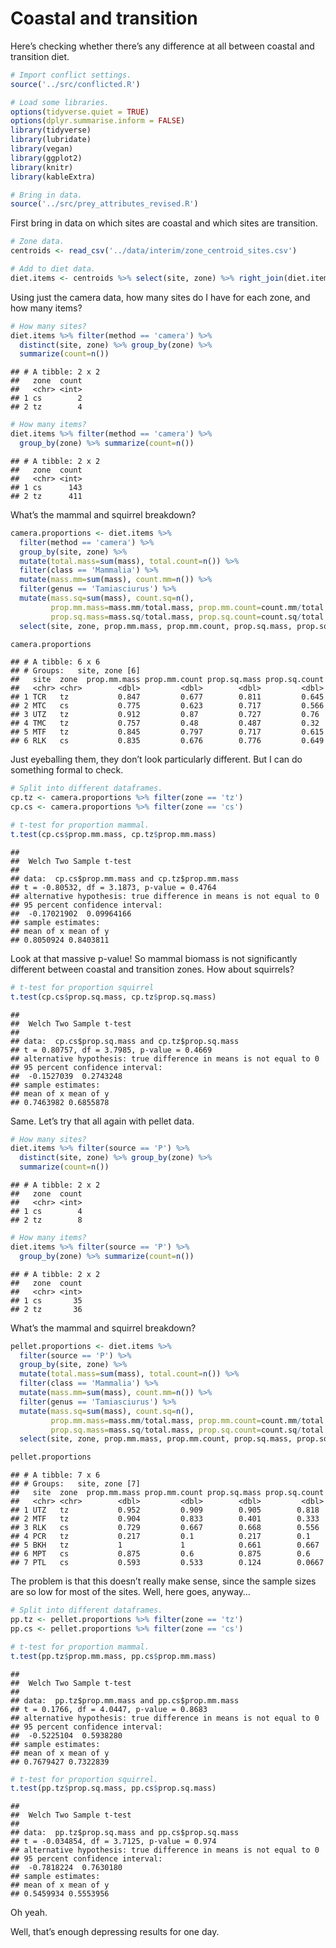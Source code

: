 Coastal and transition
================

Here’s checking whether there’s any difference at all between coastal
and transition diet.

``` r
# Import conflict settings.
source('../src/conflicted.R')

# Load some libraries.
options(tidyverse.quiet = TRUE)
options(dplyr.summarise.inform = FALSE)
library(tidyverse)
library(lubridate)
library(vegan)
library(ggplot2)
library(knitr)
library(kableExtra)

# Bring in data.
source('../src/prey_attributes_revised.R')
```

First bring in data on which sites are coastal and which sites are
transition.

``` r
# Zone data.
centroids <- read_csv('../data/interim/zone_centroid_sites.csv')

# Add to diet data.
diet.items <- centroids %>% select(site, zone) %>% right_join(diet.items)
```

Using just the camera data, how many sites do I have for each zone, and
how many items?

``` r
# How many sites?
diet.items %>% filter(method == 'camera') %>% 
  distinct(site, zone) %>% group_by(zone) %>% 
  summarize(count=n())
```

    ## # A tibble: 2 x 2
    ##   zone  count
    ##   <chr> <int>
    ## 1 cs        2
    ## 2 tz        4

``` r
# How many items?
diet.items %>% filter(method == 'camera') %>% 
  group_by(zone) %>% summarize(count=n())
```

    ## # A tibble: 2 x 2
    ##   zone  count
    ##   <chr> <int>
    ## 1 cs      143
    ## 2 tz      411

What’s the mammal and squirrel breakdown?

``` r
camera.proportions <- diet.items %>%
  filter(method == 'camera') %>%
  group_by(site, zone) %>% 
  mutate(total.mass=sum(mass), total.count=n()) %>% 
  filter(class == 'Mammalia') %>% 
  mutate(mass.mm=sum(mass), count.mm=n()) %>% 
  filter(genus == 'Tamiasciurus') %>% 
  mutate(mass.sq=sum(mass), count.sq=n(), 
         prop.mm.mass=mass.mm/total.mass, prop.mm.count=count.mm/total.count,
         prop.sq.mass=mass.sq/total.mass, prop.sq.count=count.sq/total.count) %>% 
  select(site, zone, prop.mm.mass, prop.mm.count, prop.sq.mass, prop.sq.count) %>% distinct()

camera.proportions
```

    ## # A tibble: 6 x 6
    ## # Groups:   site, zone [6]
    ##   site  zone  prop.mm.mass prop.mm.count prop.sq.mass prop.sq.count
    ##   <chr> <chr>        <dbl>         <dbl>        <dbl>         <dbl>
    ## 1 TCR   tz           0.847         0.677        0.811         0.645
    ## 2 MTC   cs           0.775         0.623        0.717         0.566
    ## 3 UTZ   tz           0.912         0.87         0.727         0.76 
    ## 4 TMC   tz           0.757         0.48         0.487         0.32 
    ## 5 MTF   tz           0.845         0.797        0.717         0.615
    ## 6 RLK   cs           0.835         0.676        0.776         0.649

Just eyeballing them, they don’t look particularly different. But I can
do something formal to check.

``` r
# Split into different dataframes.
cp.tz <- camera.proportions %>% filter(zone == 'tz')
cp.cs <- camera.proportions %>% filter(zone == 'cs')

# t-test for proportion mammal.
t.test(cp.cs$prop.mm.mass, cp.tz$prop.mm.mass)
```

    ## 
    ##  Welch Two Sample t-test
    ## 
    ## data:  cp.cs$prop.mm.mass and cp.tz$prop.mm.mass
    ## t = -0.80532, df = 3.1873, p-value = 0.4764
    ## alternative hypothesis: true difference in means is not equal to 0
    ## 95 percent confidence interval:
    ##  -0.17021902  0.09964166
    ## sample estimates:
    ## mean of x mean of y 
    ## 0.8050924 0.8403811

Look at that massive p-value\! So mammal biomass is not significantly
different between coastal and transition zones. How about squirrels?

``` r
# t-test for proportion squirrel
t.test(cp.cs$prop.sq.mass, cp.tz$prop.sq.mass)
```

    ## 
    ##  Welch Two Sample t-test
    ## 
    ## data:  cp.cs$prop.sq.mass and cp.tz$prop.sq.mass
    ## t = 0.80757, df = 3.7985, p-value = 0.4669
    ## alternative hypothesis: true difference in means is not equal to 0
    ## 95 percent confidence interval:
    ##  -0.1527039  0.2743248
    ## sample estimates:
    ## mean of x mean of y 
    ## 0.7463982 0.6855878

Same. Let’s try that all again with pellet data.

``` r
# How many sites?
diet.items %>% filter(source == 'P') %>% 
  distinct(site, zone) %>% group_by(zone) %>% 
  summarize(count=n())
```

    ## # A tibble: 2 x 2
    ##   zone  count
    ##   <chr> <int>
    ## 1 cs        4
    ## 2 tz        8

``` r
# How many items?
diet.items %>% filter(source == 'P') %>% 
  group_by(zone) %>% summarize(count=n())
```

    ## # A tibble: 2 x 2
    ##   zone  count
    ##   <chr> <int>
    ## 1 cs       35
    ## 2 tz       36

What’s the mammal and squirrel breakdown?

``` r
pellet.proportions <- diet.items %>%
  filter(source == 'P') %>%
  group_by(site, zone) %>% 
  mutate(total.mass=sum(mass), total.count=n()) %>% 
  filter(class == 'Mammalia') %>% 
  mutate(mass.mm=sum(mass), count.mm=n()) %>% 
  filter(genus == 'Tamiasciurus') %>% 
  mutate(mass.sq=sum(mass), count.sq=n(), 
         prop.mm.mass=mass.mm/total.mass, prop.mm.count=count.mm/total.count,
         prop.sq.mass=mass.sq/total.mass, prop.sq.count=count.sq/total.count) %>% 
  select(site, zone, prop.mm.mass, prop.mm.count, prop.sq.mass, prop.sq.count) %>% distinct()

pellet.proportions
```

    ## # A tibble: 7 x 6
    ## # Groups:   site, zone [7]
    ##   site  zone  prop.mm.mass prop.mm.count prop.sq.mass prop.sq.count
    ##   <chr> <chr>        <dbl>         <dbl>        <dbl>         <dbl>
    ## 1 UTZ   tz           0.952         0.909        0.905        0.818 
    ## 2 MTF   tz           0.904         0.833        0.401        0.333 
    ## 3 RLK   cs           0.729         0.667        0.668        0.556 
    ## 4 PCR   tz           0.217         0.1          0.217        0.1   
    ## 5 BKH   tz           1             1            0.661        0.667 
    ## 6 MPT   cs           0.875         0.6          0.875        0.6   
    ## 7 PTL   cs           0.593         0.533        0.124        0.0667

The problem is that this doesn’t really make sense, since the sample
sizes are so low for most of the sites. Well, here goes, anyway…

``` r
# Split into different dataframes.
pp.tz <- pellet.proportions %>% filter(zone == 'tz')
pp.cs <- pellet.proportions %>% filter(zone == 'cs')

# t-test for proportion mammal.
t.test(pp.tz$prop.mm.mass, pp.cs$prop.mm.mass)
```

    ## 
    ##  Welch Two Sample t-test
    ## 
    ## data:  pp.tz$prop.mm.mass and pp.cs$prop.mm.mass
    ## t = 0.1766, df = 4.0447, p-value = 0.8683
    ## alternative hypothesis: true difference in means is not equal to 0
    ## 95 percent confidence interval:
    ##  -0.5225104  0.5938280
    ## sample estimates:
    ## mean of x mean of y 
    ## 0.7679427 0.7322839

``` r
# t-test for proportion squirrel.
t.test(pp.tz$prop.sq.mass, pp.cs$prop.sq.mass)
```

    ## 
    ##  Welch Two Sample t-test
    ## 
    ## data:  pp.tz$prop.sq.mass and pp.cs$prop.sq.mass
    ## t = -0.034854, df = 3.7125, p-value = 0.974
    ## alternative hypothesis: true difference in means is not equal to 0
    ## 95 percent confidence interval:
    ##  -0.7818224  0.7630180
    ## sample estimates:
    ## mean of x mean of y 
    ## 0.5459934 0.5553956

Oh yeah.

Well, that’s enough depressing results for one day.
